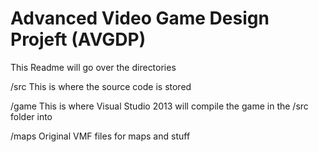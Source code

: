 # Advanced Video Game Design Projeft (AVGDP)
This Readme will go over the directories

/src
This is where the source code is stored

/game
This is where Visual Studio 2013 will compile the game in the /src folder into

/maps
Original VMF files for maps and stuff